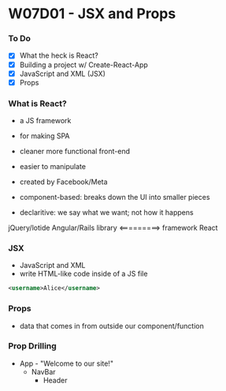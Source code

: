 # W07D01 - JSX and Props

### To Do
- [x] What the heck is React?
- [x] Building a project w/ Create-React-App
- [x] JavaScript and XML (JSX)
- [x] Props

### What is React?
* a JS framework
* for making SPA
* cleaner more functional front-end
* easier to manipulate

* created by Facebook/Meta
* component-based: breaks down the UI into smaller pieces
* declaritive: we say what we want; not how it happens

jQuery/lotide         Angular/Rails
library <=========> framework
          React


### JSX
* JavaScript and XML
* write HTML-like code inside of a JS file

```xml
<username>Alice</username>
```

### Props
* data that comes in from outside our component/function

### Prop Drilling
- App - "Welcome to our site!"
  - NavBar
    - Header















